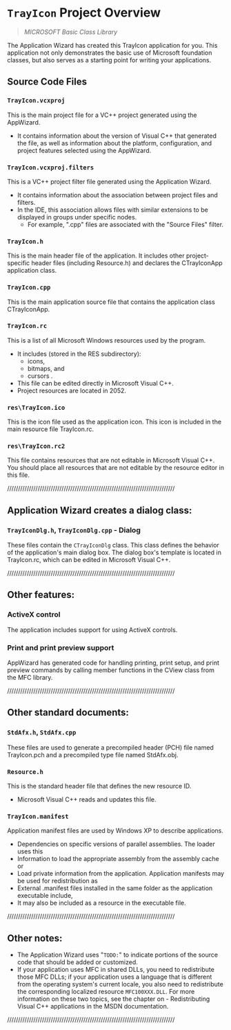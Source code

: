 `TrayIcon` Project Overview
=========================================================

>_MICROSOFT Basic Class Library_

The Application Wizard has created this TrayIcon application for you. This application not only demonstrates the basic use of Microsoft foundation classes, but also serves as a starting point for writing your applications.

Source Code Files
-----------------

### `TrayIcon.vcxproj`

This is the main project file for a VC++ project generated using the AppWizard. 
- It contains information about the version of Visual C++ that generated the file, as well as information about the platform, configuration, and project features selected using the AppWizard.

### `TrayIcon.vcxproj.filters`

This is a VC++ project filter file generated using the Application Wizard.
- It contains information about the association between project files and filters.
- In the IDE, this association allows files with similar extensions to be displayed in groups under specific nodes.
  - For example, ".cpp" files are associated with the "Source Files" filter.

### `TrayIcon.h`

This is the main header file of the application. It includes other project-specific header files (including Resource.h) and declares the CTrayIconApp application class.

### `TrayIcon.cpp`

This is the main application source file that contains the application class CTrayIconApp.

### `TrayIcon.rc`

This is a list of all Microsoft Windows resources used by the program. 
- It includes (stored in the RES subdirectory):
  - icons,
  - bitmaps, and
  - cursors .
- This file can be edited directly in Microsoft Visual C++.
- Project resources are located in 2052.

### `res\TrayIcon.ico`

This is the icon file used as the application icon. This icon is included in the main resource file TrayIcon.rc.

### `res\TrayIcon.rc2`

This file contains resources that are not editable in Microsoft Visual C++. You should place all resources that are not editable by the resource editor in this file.

/////////////////////////////////////////////////////////////////////////////

Application Wizard creates a dialog class:
------------------------------------------

### `TrayIconDlg.h`, `TrayIconDlg.cpp` - Dialog

These files contain the `CTrayIconDlg` class. This class defines the behavior of the application's main dialog box. The dialog box's template is located in TrayIcon.rc, which can be edited in Microsoft Visual C++.

/////////////////////////////////////////////////////////////////////////////

Other features:
---------------

### ActiveX control

The application includes support for using ActiveX controls.

### Print and print preview support

AppWizard has generated code for handling printing, print setup, and print preview commands by calling member functions in the CView class from the MFC library. 

/////////////////////////////////////////////////////////////////////////////

Other standard documents:
-------------------------

### `StdAfx.h`, `StdAfx.cpp`

These files are used to generate a precompiled header (PCH) file named TrayIcon.pch and a precompiled type file named StdAfx.obj.

### `Resource.h`

This is the standard header file that defines the new resource ID.
- Microsoft Visual C++ reads and updates this file.

### `TrayIcon.manifest`

Application manifest files are used by Windows XP to describe applications.
- Dependencies on specific versions of parallel assemblies. The loader uses this
- Information to load the appropriate assembly from the assembly cache or
- Load private information from the application. Application manifests may be used for redistribution as
- External .manifest files installed in the same folder as the application executable include,
- It may also be included as a resource in the executable file. 

/////////////////////////////////////////////////////////////////////////////

Other notes:
------------

- The Application Wizard uses "`TODO:`" to indicate portions of the source code that should be added or customized.
- If your application uses MFC in shared DLLs, you need to redistribute those MFC DLLs; if your application uses a language that is different from the operating system's current locale, you also need to redistribute the corresponding localized resource `MFC100XXX.DLL`. For more information on these two topics, see the chapter on - Redistributing Visual C++ applications in the MSDN documentation.

/////////////////////////////////////////////////////////////////////////////
